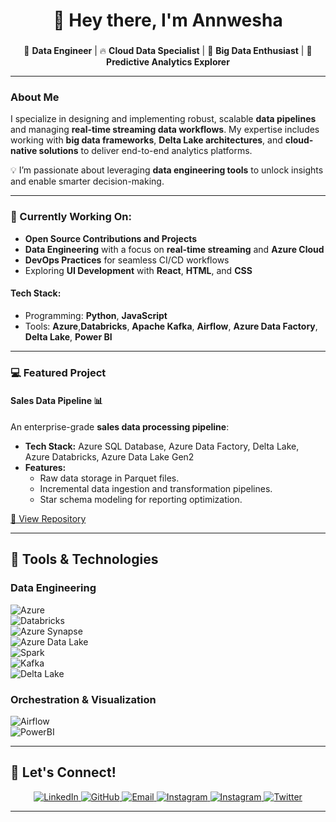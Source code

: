
<h1 align="center">👋 Hey there, I'm Annwesha</h1>

###

<p align="center">
🌟 <b>Data Engineer</b> | 🔥 <b>Cloud Data Specialist</b> | 🚢 <b>Big Data Enthusiast</b> | 🧠 <b>Predictive Analytics Explorer</b>
</p>

---

### About Me  
I specialize in designing and implementing robust, scalable **data pipelines** and managing **real-time streaming data workflows**. My expertise includes working with **big data frameworks**, **Delta Lake architectures**, and **cloud-native solutions** to deliver end-to-end analytics platforms.  

💡 I’m passionate about leveraging **data engineering tools** to unlock insights and enable smarter decision-making.  

---

### 🔨 Currently Working On:
- **Open Source Contributions and Projects**  
- **Data Engineering** with a focus on **real-time streaming** and **Azure Cloud**  
- **DevOps Practices** for seamless CI/CD workflows  
- Exploring **UI Development** with **React**, **HTML**, and **CSS**  

#### **Tech Stack:**  
- Programming: **Python**, **JavaScript**  
- Tools: **Azure**,**Databricks**, **Apache Kafka**, **Airflow**, **Azure Data Factory**, **Delta Lake**, **Power BI**

---

### 💻 Featured Project  

#### **Sales Data Pipeline** 📊  
An enterprise-grade **sales data processing pipeline**:  
- **Tech Stack:** Azure SQL Database, Azure Data Factory, Delta Lake, Azure Databricks, Azure Data Lake Gen2  
- **Features:**  
  - Raw data storage in Parquet files.  
  - Incremental data ingestion and transformation pipelines.  
  - Star schema modeling for reporting optimization.  

[🔗 View Repository](https://github.com/Annwesha24/Car-Sales-Analysis-DE-Project)

---
 
## 🔧 Tools & Technologies  
### Data Engineering  
![Azure](https://img.shields.io/badge/Azure-0078D4?style=for-the-badge&logo=microsoftazure&logoColor=white)  
![Databricks](https://img.shields.io/badge/Databricks-FF3621?style=for-the-badge&logo=databricks&logoColor=white)  
![Azure Synapse](https://img.shields.io/badge/Azure%20Synapse-0078D4?style=for-the-badge&logo=microsoftazure&logoColor=white)  
![Azure Data Lake](https://img.shields.io/badge/Azure%20Data%20Lake-0078D4?style=for-the-badge&logo=microsoftazure&logoColor=white)  
![Spark](https://img.shields.io/badge/Apache%20Spark-E25A1C?style=for-the-badge&logo=apachespark&logoColor=white)  
![Kafka](https://img.shields.io/badge/Apache%20Kafka-231F20?style=for-the-badge&logo=apachekafka&logoColor=white)  
![Delta Lake](https://img.shields.io/badge/Delta%20Lake-0A83D7?style=for-the-badge&logo=databricks&logoColor=white)

### Orchestration & Visualization  
![Airflow](https://img.shields.io/badge/Apache%20Airflow-017CEE?style=for-the-badge&logo=apacheairflow&logoColor=white)  
![PowerBI](https://img.shields.io/badge/Power%20BI-F2C811?style=for-the-badge&logo=powerbi&logoColor=black)  

---

## 🔗 Let's Connect!  

<p align="center">
  <a href="https://www.linkedin.com/in/annwesha-mondal/" target="_blank">
    <img src="https://raw.githubusercontent.com/rahuldkjain/github-profile-readme-generator/master/src/images/icons/Social/linked-in-alt.svg" alt="LinkedIn"/>
  </a>
  </a>
  </a>
  <a href="https://github.com/Annwesha24" target="_blank">
    <img src="https://img.shields.io/badge/GitHub-100000?style=for-the-badge&logo=github&logoColor=white" alt="GitHub">
  </a>
  <a href="annwesha.mondal99@gmail.com" target="_blank">
    <img src="https://img.shields.io/badge/Email-D14836?style=for-the-badge&logo=gmail&logoColor=white" alt="Email">
  </a>
  <a href="https://www.instagram.com/_a.n.n.w.e.s.h.a_/" target="_blank">
    <img src="https://img.shields.io/badge/Instagram-E4405F?style=for-the-badge&logo=instagram&logoColor=white" alt="Instagram">
    <img src="https://img.shields.io/badge/-Instagram-E4405F?style=for-the-badge&logo=instagram&logoColor=white" alt="Instagram">
  </a>
  <a href="https://x.com/Annwesha25" target="_blank">
    <img src="https://img.shields.io/badge/Twitter-1DA1F2?style=for-the-badge&logo=twitter&logoColor=white" alt="Twitter">
  </a>
</p>

---
